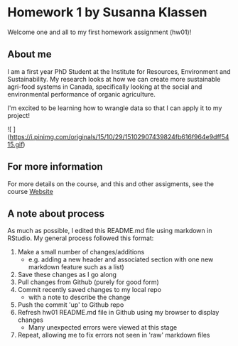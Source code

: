# Homework 1 by Susanna Klassen

Welcome one and all to my first homework assignment (hw01)!

## About me

I am a first year PhD Student at the Institute for Resources, Environment and Sustainability. My research looks at how we can create more sustainable agri-food systems in Canada, specifically looking at the social and environmental performance of organic agriculture. 

I'm excited to be learning how to wrangle data so that I can apply it to my project!

![ ] (https://i.pinimg.com/originals/15/10/29/15102907439824fb616f964e9dff5415.gif)


## For more information 

For more details on the course, and this and other assigments, see the course <a href=http://stat545.com>Website</a>

## A note about process

As much as possible, I edited this README.md file using markdown in RStudio. My general process followed this format:
1. Make a small number of changes/additions 
    - e.g. adding a new header and associated section with one new markdown feature such as a list)
2. Save these changes as I go along
3. Pull changes from Github (purely for good form)
4. Commit recently saved changes to my local repo
    - with a note to describe the change
5. Push the commit 'up' to Github repo
6. Refresh hw01 README.md file in Github using my browser to display changes
    - Many unexpected errors were viewed at this stage
7. Repeat, allowing me to fix errors not seen in 'raw' markdown files
